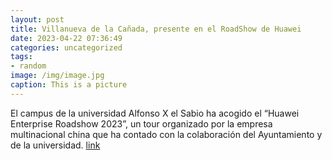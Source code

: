 ```yaml
---
layout: post
title: Villanueva de la Cañada, presente en el RoadShow de Huawei
date: 2023-04-22 07:36:49
categories: uncategorized
tags:
- random
image: /img/image.jpg
caption: This is a picture
---
```

El campus de la universidad Alfonso X el Sabio ha acogido el “Huawei Enterprise Roadshow 2023”, un tour organizado por la empresa multinacional china que ha contado con la colaboración del Ayuntamiento y de la universidad.  [link](https://www.ayto-villacanada.es/noticias/villanueva-de-la-canada-presente-en-el-roadshow-de-huawei/)
